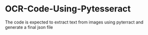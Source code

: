 # OCR-Code-Using-Pytesseract
The code is expected to extract text from images using pyterract and generate a final json file
